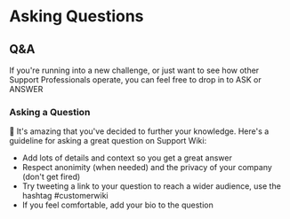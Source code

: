 # Asking Questions

## Q&A

If you're running into a new challenge, or just want to see how other Support Professionals operate, you can feel free to drop in to ASK or ANSWER

### Asking a Question

🙌 It's amazing that you've decided to further your knowledge. Here's a guideline for asking a great question on Support Wiki:

* Add lots of details and context so you get a great answer
* Respect anonimity \(when needed\) and the privacy of your company \(don't get fired\)
* Try tweeting a link to your question to reach a wider audience, use the hashtag \#customerwiki
* If you feel comfortable, add your bio to the question

